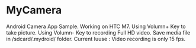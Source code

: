 MyCamera
========

Android Camera App Sample. 
Working on HTC M7.
Using Volumn+ Key to take picture.
Using Volumn- Key to recording Full HD video.
Save media file in /sdcard/.mydroid/ folder.
Current Iuuse : Video recording is only 15 fps.
